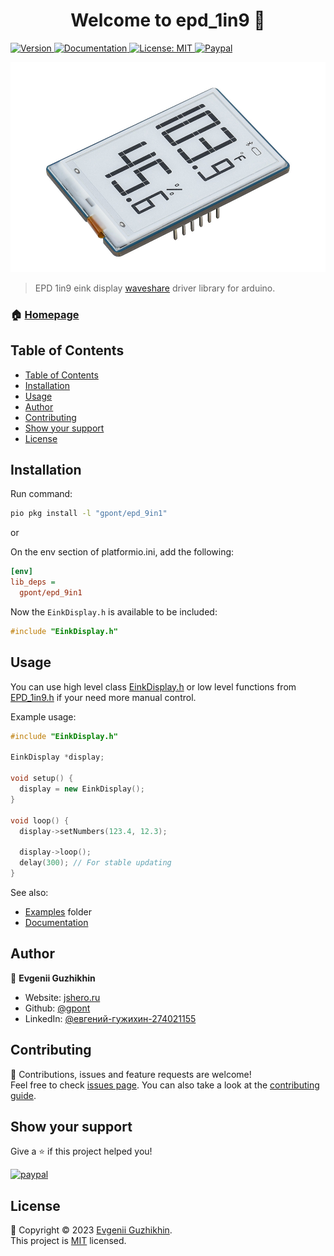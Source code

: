 <h1 align="center">Welcome to epd_1in9 👋</h1>
<p>
  <a href="https://registry.platformio.org/libraries/gpont/epd_1in9" target="_blank">
    <img alt="Version" src="https://img.shields.io/badge/version-0.0.2-blue.svg?cacheSeconds=2592000" />
  </a>
  <a href="./docs/DOC.md" target="_blank">
    <img alt="Documentation" src="https://img.shields.io/badge/documentation-yes-brightgreen.svg" />
  </a>
  <a href="./LICENSE" target="_blank">
    <img alt="License: MIT" src="https://img.shields.io/badge/License-MIT-yellow.svg" />
  </a>
  <a href="https://www.paypal.me/jsheroru/100">
    <img alt="Paypal" src="https://img.shields.io/badge/$-donate-ff69b4.svg?maxAge=2592000&amp;style=flat">
  </a>
</p>

![Module](https://raw.githubusercontent.com/gpont/epd_9in1/master/docs/e-paper-module.jpg)

> EPD 1in9 eink display [waveshare](https://www.waveshare.com/product/displays/e-paper/1.9inch-segment-e-paper-module.htm) driver library for arduino.

### 🏠 [Homepage](https://registry.platformio.org/tools/gpont/epd_1in9)

## Table of Contents
- [Table of Contents](#table-of-contents)
- [Installation](#installation)
- [Usage](#usage)
- [Author](#author)
- [Contributing](#contributing)
- [Show your support](#show-your-support)
- [License](#license)

## Installation

Run command:

```sh
pio pkg install -l "gpont/epd_9in1"
```

or

On the env section of platformio.ini, add the following:

```ini
[env]
lib_deps =
  gpont/epd_9in1
```
Now the `EinkDisplay.h` is available to be included:

```cpp
#include "EinkDisplay.h"
```

## Usage

You can use high level class [EinkDisplay.h](https://github.com/gpont/epd_9in1/tree/master/include/EinkDisplay.h) or low level functions from [EPD_1in9.h](https://github.com/gpont/epd_9in1/tree/master/include/EPD_1in9.h) if your need more manual control.

Example usage:

```cpp
#include "EinkDisplay.h"

EinkDisplay *display;

void setup() {
  display = new EinkDisplay();
}

void loop() {
  display->setNumbers(123.4, 12.3);

  display->loop();
  delay(300); // For stable updating
}

```

See also:
- [Examples](https://github.com/gpont/epd_9in1/tree/master/examples) folder
- [Documentation](https://github.com/gpont/epd_9in1/tree/master/docs/DOC.md)

## Author

👤 **Evgenii Guzhikhin**

* Website: [jshero.ru](https://jshero.ru/)
* Github: [@gpont](https://github.com/gpont)
* LinkedIn: [@евгений-гужихин-274021155](https://linkedin.com/in/евгений-гужихин-274021155)

## Contributing

🤝 Contributions, issues and feature requests are welcome!<br />Feel free to check [issues page](https://github.com/gpont/epd_9in1/issues). You can also take a look at the [contributing guide](CONTRIBUTING.md).

## Show your support

Give a ⭐️ if this project helped you!

[![paypal](https://www.paypalobjects.com/en_US/i/btn/btn_donateCC_LG.gif)](https://www.paypal.me/jsheroru/100)

## License

📝 Copyright © 2023 [Evgenii Guzhikhin](https://github.com/gpont).<br />
This project is [MIT](./LICENSE) licensed.

